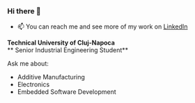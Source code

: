 ### Hi there 👋

- 📫 You can reach me and see more of my work on [LinkedIn](https://www.linkedin.com/in/hansjohrend/)

**Technical University of Cluj-Napoca** <br>
** Senior Industrial Engineering Student** <br>

Ask me about:

- Additive Manufacturing
- Electronics
- Embedded Software Development
